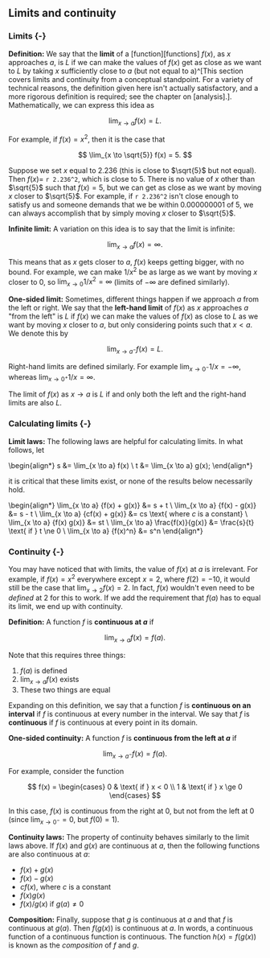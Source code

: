 ## Limits and continuity

### Limits {-}

**Definition:** We say that the **limit** of a [function][functions] $f(x)$, as $x$ approaches $a$, is $L$ if we can make the values of $f(x)$ get as close as we want to $L$ by taking $x$ sufficiently close to $a$ (but not equal to a)^[This section covers limits and continuity from a conceptual standpoint. For a variety of technical reasons, the definition given here isn't actually satisfactory, and a more rigorous definition is required; see the chapter on [analysis].]. Mathematically, we can express this idea as

$$ \lim_{x \to a} f(x) = L. $$

For example, if $f(x)=x^2$, then it is the case that 

$$ \lim_{x \to \sqrt{5}} f(x) = 5. $$

Suppose we set $x$ equal to 2.236 (this is close to $\sqrt{5}$ but not equal). Then $f(x)=$ `r 2.236^2`, which is close to 5. There is no value of $x$ other than $\sqrt{5}$ such that $f(x)=5$, but we can get as close as we want by moving $x$ closer to $\sqrt{5}$. For example, if `r 2.236^2` isn't close enough to satisfy us and someone demands that we be within 0.000000001 of 5, we can always accomplish that by simply moving $x$ closer to $\sqrt{5}$.


**Infinite limit:** A variation on this idea is to say that the limit is infinite:

$$ \lim_{x \to a} f(x) = \infty. $$

This means that as $x$ gets closer to $a$, $f(x)$ keeps getting bigger, with no bound. For example, we can make $1/x^2$ be as large as we want by moving $x$ closer to 0, so $\lim_{x \to 0} 1/x^2 = \infty$ (limits of $-\infty$ are defined similarly).

**One-sided limit:** Sometimes, different things happen if we approach $a$ from the left or right. We say that the **left-hand limit** of $f(x)$ as $x$ approaches $a$ "from the left" is $L$ if $f(x)$ we can make the values of $f(x)$ as close to $L$ as we want by moving $x$ closer to $a$, but only considering points such that $x < a$. We denote this by

$$ \lim_{x \to a^-} f(x) = L. $$

Right-hand limits are defined similarly. For example $\lim_{x \to 0^-} 1/x = -\infty$, whereas $\lim_{x \to 0^+} 1/x = \infty$.

The limit of $f(x)$ as $x \to a$ is $L$ if and only both the left and the right-hand limits are also $L$.

### Calculating limits {-}

**Limit laws:** The following laws are helpful for calculating limits. In what follows, let

\begin{align*}
s &= \lim_{x \to a} f(x) \\
t &= \lim_{x \to a} g(x);
\end{align*}

it is critical that these limits exist, or none of the results below necessarily hold.

\begin{align*}
\lim_{x \to a} \{f(x) + g(x)\} &= s + t \\
\lim_{x \to a} \{f(x) - g(x)\} &= s - t \\
\lim_{x \to a} \{cf(x) + g(x)\} &= cs \text{ where $c$ is a constant} \\
\lim_{x \to a} \{f(x) g(x)\} &= st \\
\lim_{x \to a} \frac{f(x)}{g(x)} &= \frac{s}{t} \text{ if } t \ne 0 \\
\lim_{x \to a} \{f(x)^n\} &= s^n
\end{align*}

### Continuity {-}

You may have noticed that with limits, the value of $f(x)$ at $a$ is irrelevant. For example, if $f(x)=x^2$ everywhere except $x=2$, where $f(2) = -10$, it would still be the case that $\lim_{x \to 2} f(x) = 2$. In fact, $f(x)$ wouldn't even need to be *defined* at 2 for this to work. If we add the requirement that $f(a)$ has to equal its limit, we end up with continuity.

**Definition:** A function $f$ is **continuous at $a$** if

$$ \lim_{x \to a} f(x) = f(a). $$

Note that this requires three things:

1. $f(a)$ is defined
2. $\lim_{x \to a} f(x)$ exists
3. These two things are equal

Expanding on this definition, we say that a function $f$ is **continuous on an interval** if $f$ is continuous at every number in the interval. We say that $f$ is **continuous** if $f$ is continuous at every point in its domain.

**One-sided continuity:** A function $f$ is **continuous from the left at $a$** if

$$ \lim_{x \to a^-} f(x) = f(a). $$

For example, consider the function

$$ f(x) = \begin{cases}
0 & \text{ if } x < 0 \\
1 & \text{ if } x \ge 0
\end{cases} $$

In this case, $f(x)$ is continuous from the right at 0, but not from the left at 0 (since $\lim_{x \to 0^-}=0$, but $f(0) = 1$).

**Continuity laws:** The property of continuity behaves similarly to the limit laws above. If $f(x)$ and $g(x)$ are continuous at $a$, then the following functions are also continuous at $a$:

* $f(x) + g(x)$
* $f(x) - g(x)$
* $c f(x)$, where $c$ is a constant
* $f(x) g(x)$
* $f(x) / g(x)$ if $g(a) \ne 0$

**Composition:** Finally, suppose that $g$ is continuous at $a$ and that $f$ is continuous at $g(a)$. Then $f(g(x))$ is continuous at $a$. In words, a continuous function of a continuous function is continuous. The function $h(x) = f(g(x))$ is known as the *composition* of $f$ and $g$.
